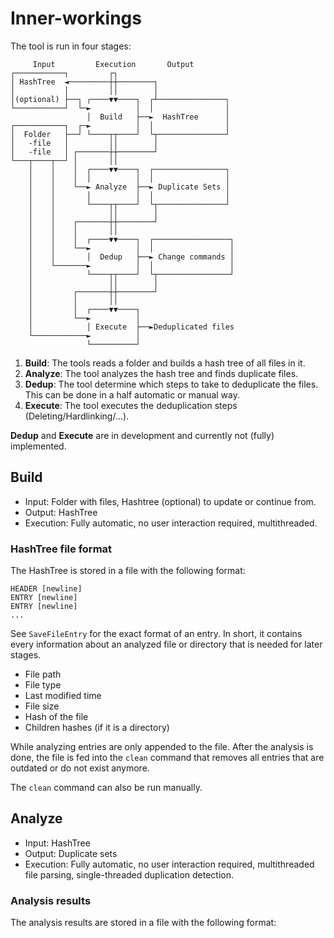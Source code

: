 # Inner-workings
The tool is run in four stages:
```plain
     Input         Execution       Output         
┌───────────┐         ┌┐                          
│ HashTree  ◄─────────┼┼────────┐                 
│           │         ││        │                 
│(optional) ├──┐ ┌────▼▼────┐  ┌┴───────────────┐ 
└───────────┘  └─►          │  │                │ 
                 │  Build   ├──►  HashTree      │ 
┌───────────┐  ┌─►          │  │                │ 
│  Folder   ├──┘ └────┬┬────┘  └┬───────────────┘ 
│   -file   │         ││        │                 
│   -file   │ ┌───────┼┼────────┘                 
└───┬────┬──┘ │       ││                          
    │    │    │  ┌────▼▼────┐  ┌────────────────┐ 
    │    │    │  │          │  │                │ 
    │    │    └──► Analyze  ├──► Duplicate Sets │ 
    │    │       │          │  │                │ 
    │    │       └────┬┬────┘  └┬───────────────┘ 
    │    │            ││        │                 
    │    │    ┌───────┼┼────────┘                 
    │    │    │       ││                          
    │    │    │  ┌────▼▼────┐  ┌─────────────────┐
    │    │    └──►          │  │                 │
    │    │       │  Dedup   ├──► Change commands │
    │    └───────►          │  │                 │
    │            └────┬┬────┘  └┬────────────────┘
    │                 ││        │                 
    │         ┌───────┼┼────────┘                 
    │         │       ││                          
    │         │  ┌────▼▼────┐                     
    │         └──►          │                     
    │            │ Execute  ├──►Deduplicated files
    └────────────►          │                     
                 └──────────┘                     
```
1. **Build**: The tools reads a folder and builds a hash tree of all files in it.
2. **Analyze**: The tool analyzes the hash tree and finds duplicate files.
3. **Dedup**: The tool determine which steps to take to deduplicate the files.
This can be done in a half automatic or manual way.
4. **Execute**: The tool executes the deduplication steps (Deleting/Hardlinking/...).

**Dedup** and **Execute** are in development and currently not (fully) implemented.

## Build
* Input: Folder with files, Hashtree (optional) to update or continue from.
* Output: HashTree
* Execution: Fully automatic, no user interaction required, multithreaded.

### HashTree file format
The HashTree is stored in a file with the following format:
```plain
HEADER [newline]
ENTRY [newline]
ENTRY [newline]
...
```
See `SaveFileEntry` for the exact format of an entry. In short, it contains
every information about an analyzed file or directory that is needed for later
stages.
* File path
* File type
* Last modified time
* File size
* Hash of the file
* Children hashes (if it is a directory)

While analyzing entries are only appended to the file. After the analysis is
done, the file is fed into the `clean` command that removes all entries that
are outdated or do not exist anymore.

The `clean` command can also be run manually.

## Analyze
* Input: HashTree
* Output: Duplicate sets
* Execution: Fully automatic, no user interaction required, multithreaded file parsing,
  single-threaded duplication detection.

### Analysis results
The analysis results are stored in a file with the following format:
```plain
